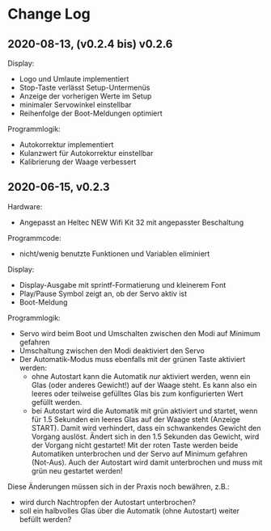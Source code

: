 # Change Log
## 2020-08-13, (v0.2.4 bis) v0.2.6 

Display:
- Logo und Umlaute implementiert
- Stop-Taste verlässt Setup-Untermenüs
- Anzeige der vorherigen Werte im Setup
- minimaler Servowinkel einstellbar
- Reihenfolge der Boot-Meldungen optimiert

Programmlogik:
- Autokorrektur implementiert
- Kulanzwert für Autokorrektur einstellbar
- Kalibrierung der Waage verbessert


## 2020-06-15, v0.2.3

Hardware:
- Angepasst an Heltec NEW Wifi Kit 32 mit angepasster Beschaltung

Programmcode:
- nicht/wenig benutzte Funktionen und Variablen eliminiert

Display:
- Display-Ausgabe mit sprintf-Formatierung und kleinerem Font
- Play/Pause Symbol zeigt an, ob der Servo aktiv ist
- Boot-Meldung

Programmlogik:
- Servo wird beim Boot und Umschalten zwischen den Modi auf Minimum gefahren
- Umschaltung zwischen den Modi deaktiviert den Servo
- Der Automatik-Modus muss ebenfalls mit der grünen Taste aktiviert werden:
   - ohne Autostart kann die Automatik _nur_ aktiviert werden, wenn ein Glas (oder anderes Gewicht!) auf der Waage steht.
     Es kann also ein leeres oder teilweise gefülltes Glas bis zum konfigurierten Wert gefüllt werden.
   - bei Autostart wird die Automatik mit grün aktiviert und startet, wenn für 1.5 Sekunden ein leeres Glas auf der Waage steht (Anzeige START).
     Damit wird verhindert, dass ein schwankendes Gewicht den Vorgang auslöst. 
     Ändert sich in den 1.5 Sekunden das Gewicht, wird der Vorgang nicht gestartet!
  Mit der roten Taste werden beide Automatiken unterbrochen und der Servo auf Minimum gefahren (Not-Aus). 
  Auch der Autostart wird damit unterbrochen und muss mit grün neu gestartet werden!

Diese Änderungen müssen sich in der Praxis noch bewähren, z.B.:
- wird durch Nachtropfen der Autostart unterbrochen?
- soll ein halbvolles Glas über die Automatik (ohne Autostart) weiter befüllt werden?
